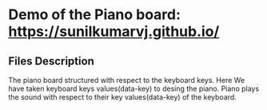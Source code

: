 # Demo of the Piano board:  https://sunilkumarvj.github.io/



## Files Description
The piano board structured with respect to the keyboard keys. 
Here We have taken keyboard keys values(data-key) to desing the piano.
Piano plays the sound with respect to their key values(data-key) of the keyboard.
